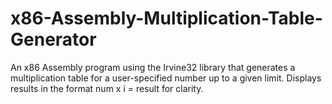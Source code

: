 # x86-Assembly-Multiplication-Table-Generator
An x86 Assembly program using the Irvine32 library that generates a multiplication table for a user-specified number up to a given limit. Displays results in the format num x i = result for clarity.
